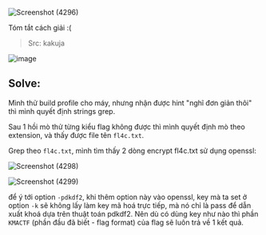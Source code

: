 ![Screenshot (4296)](https://github.com/NVex0/uWU/assets/113530029/cdd6a816-0cde-4ae4-9638-ff7279c1e9cd)

Tóm tắt cách giải :( 
> Src: kakuja

![image](https://github.com/NVex0/uWU/assets/113530029/31141fbd-31f3-4371-85be-be67dbc2223b)

## Solve:

Mình thử build profile cho máy, nhưng nhận được hint "nghĩ đơn giản thôi" thì mình quyết định strings grep.

Sau 1 hồi mò thử từng kiểu flag không được thì mình quyết định mò theo extension, và thấy được file tên `fl4c.txt`.

Grep theo `fl4c.txt`, mình tìm thấy 2 dòng encrypt fl4c.txt sử dụng openssl:

![Screenshot (4298)](https://github.com/NVex0/uWU/assets/113530029/5b2fdb9c-a6da-49bf-b56f-01a41497d140)

![Screenshot (4299)](https://github.com/NVex0/uWU/assets/113530029/70530717-68f7-45b5-a404-0b01a11aeaf5)

để ý tới option `-pdkdf2`, khi thêm option này vào openssl, key mà ta set ở option `-k` sẽ không lấy làm key mã hoá trực tiếp, mà nó chỉ là pass để dẫn xuất khoá dựa trên thuật toán pdkdf2. Nên dù có dùng key như nào thì phần `KMACTF` (phần đầu đã biết - flag format) của flag sẽ luôn trả về 1 kết quả.
